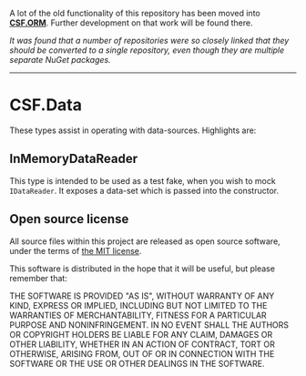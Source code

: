 A lot of the old functionality of this repository has been moved into **[CSF.ORM](https://github.com/csf-dev/CSF.ORM)**.  Further development on that work will be found there.

*It was found that a number of repositories were so closely linked that they should be converted to a single repository, even though they are multiple separate NuGet packages.*

---

# CSF.Data
These types assist in operating with data-sources.  Highlights are:

## InMemoryDataReader
This type is intended to be used as a test fake, when you wish to mock `IDataReader`.
It exposes a data-set which is passed into the constructor.

## Open source license
All source files within this project are released as open source software,
under the terms of [the MIT license].

[the MIT license]: http://opensource.org/licenses/MIT

This software is distributed in the hope that it will be useful, but please
remember that:

THE SOFTWARE IS PROVIDED "AS IS", WITHOUT WARRANTY OF ANY KIND, EXPRESS OR
IMPLIED, INCLUDING BUT NOT LIMITED TO THE WARRANTIES OF MERCHANTABILITY,
FITNESS FOR A PARTICULAR PURPOSE AND NONINFRINGEMENT. IN NO EVENT SHALL THE
AUTHORS OR COPYRIGHT HOLDERS BE LIABLE FOR ANY CLAIM, DAMAGES OR OTHER
LIABILITY, WHETHER IN AN ACTION OF CONTRACT, TORT OR OTHERWISE, ARISING FROM,
OUT OF OR IN CONNECTION WITH THE SOFTWARE OR THE USE OR OTHER DEALINGS IN
THE SOFTWARE.
